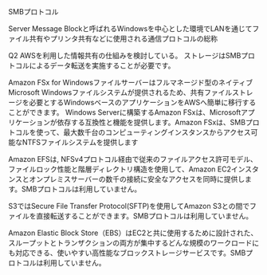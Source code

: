 SMBプロトコル

Server Message Blockと呼ばれるWindowsを中心とした環境でLANを通じてファイル共有やプリンタ共有などに使用される通信プロトコルの総称

Q2
AWSを利用した情報共有の仕組みを検討している。
ストレージはSMBプロトコルによるデータ転送を実施することが必要です。

Amazon FSx for Windowsファイルサーバーはフルマネージド型のネイティブMicrosoft Windowsファイルシステムが提供されるため、共有ファイルストレージを必要とするWindowsベースのアプリケーションをAWSへ簡単に移行することができます。
Windows Serverに構築するAmazon FSxは、Microsoftアプリケーションが依存する互換性と機能を提供します。Amazon FSxは、SMBプロトコルを使って、最大数千台のコンピューティングインスタンスからアクセス可能なNTFSファイルシステムを提供します

Amazon EFSは, NFSv4プロトコル経由で従来のファイルアクセス許可モデル、ファイルロック性能と階層ディレクトリ構造を使用して、Amazon EC2インスタンスとオンプレミスサーバーの数千の接続に安全なアクセスを同時に提供します。SMBプロトコルは利用していません。

S3ではSecure File Transfer Protocol(SFTP)を使用してAmazon S3との間でファイルを直接転送することができます。SMBプロトコルは利用していません。

Amazon Elastic Block Store（EBS）はEC2と共に使用するために設計された、スループットとトランザクションの両方が集中するどんな規模のワークロードにも対応できる、使いやすい高性能なブロックストレージサービスです。SMBプロトコルは利用していません。

